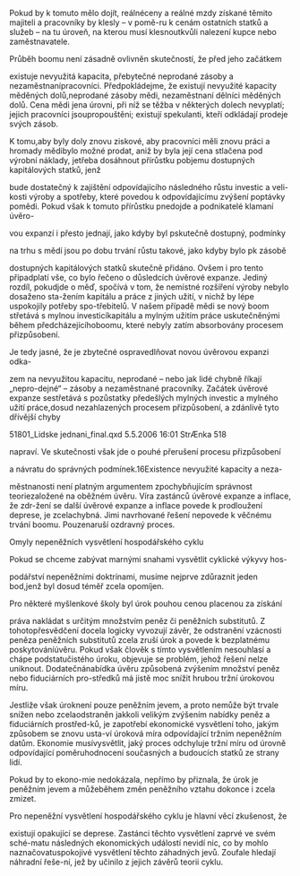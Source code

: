 
Pokud by k tomuto mělo dojít, reálnéceny a reálné mzdy získané těmito majiteli a pracovníky by klesly – v pomě-ru k cenám ostatních statků a služeb – na tu úroveň, na kterou musí klesnoutkvůli nalezení kupce nebo zaměstnavatele.

Průběh boomu není zásadně ovlivněn skutečností, že před jeho začátkem

existuje nevyužitá kapacita, přebytečné neprodané zásoby a nezaměstnanípracovníci. Předpokládejme, že existují nevyužité kapacity měděných dolů,neprodané zásoby mědi, nezaměstnaní dělníci měděných dolů. Cena mědi jena úrovni, při níž se těžba v některých dolech nevyplatí; jejich pracovníci jsoupropouštěni; existují spekulanti, kteří odkládají prodeje svých zásob.

K tomu,aby byly doly znovu ziskové, aby pracovníci měli znovu práci a hromady mědibylo možné prodat, aniž by byla její cena stlačena pod výrobní náklady, jetřeba dosáhnout přírůstku pobjemu dostupných kapitálových statků, jenž

bude dostatečný k zajištění odpovídajícího následného růstu investic a veli-kosti výroby a spotřeby, které povedou k odpovídajícímu zvýšení poptávky pomědi. Pokud však k tomuto přírůstku pnedojde a podnikatelé klamaní úvěro-

vou expanzí i přesto jednají, jako kdyby byl pskutečně dostupný, podmínky

na trhu s mědí jsou po dobu trvání růstu takové, jako kdyby bylo pk zásobě

dostupných kapitálových statků skutečně přidáno. Ovšem i pro tento případplatí vše, co bylo řečeno o důsledcích úvěrové expanze. Jediný rozdíl, pokudjde o měď, spočívá v tom, že nemístné rozšíření výroby nebylo dosaženo sta-žením kapitálu a práce z jiných užití, v nichž by lépe uspokojily potřeby spo-třebitelů. V našem případě mědi se nový boom střetává s mylnou investicíkapitálu a mylným užitím práce uskutečněnými během předcházejícíhoboomu, které nebyly zatím absorbovány procesem přizpůsobení.

Je tedy jasné, že je zbytečné ospravedlňovat novou úvěrovou expanzi odka-

zem na nevyužitou kapacitu, neprodané – nebo jak lidé chybně říkají „nepro-dejné“ – zásoby a nezaměstnané pracovníky. Začátek úvěrové expanze sestřetává s pozůstatky předešlých mylných investic a mylného užití práce,dosud nezahlazených procesem přizpůsobení, a zdánlivě tyto dřívější chyby

51801_Lidske jednani_final.qxd 5.5.2006 16:01 StrÆnka 518

napraví. Ve skutečnosti však jde o pouhé přerušení procesu přizpůsobení

a návratu do správných podmínek.16Existence nevyužité kapacity a neza-

městnanosti není platným argumentem zpochybňujícím správnost teoriezaložené na oběžném úvěru. Víra zastánců úvěrové expanze a inflace, že zdr-žení se další úvěrové expanze a inflace povede k prodloužení deprese, je zcelachybná. Jimi navrhované řešení nepovede k věčnému trvání boomu. Pouzenaruší ozdravný proces.

Omyly nepeněžních vysvětlení hospodářského cyklu

Pokud se chceme zabývat marnými snahami vysvětlit cyklické výkyvy hos-

podářství nepeněžními doktrínami, musíme nejprve zdůraznit jeden bod,jenž byl dosud téměř zcela opomíjen.

Pro některé myšlenkové školy byl úrok pouhou cenou placenou za získání

práva nakládat s určitým množstvím peněz či peněžních substitutů. Z tohotopřesvědčení docela logicky vyvozují závěr, že odstranění vzácnosti peněza peněžních substitutů zcela zruší úrok a povede k bezplatnému poskytováníúvěru. Pokud však člověk s tímto vysvětlením nesouhlasí a chápe podstatučistého úroku, objevuje se problém, jehož řešení nelze uniknout. Dodatečnánabídka úvěru způsobená zvýšením množství peněz nebo fiduciárních pro-středků má jistě moc snížit hrubou tržní úrokovou míru.

Jestliže však úroknení pouze peněžním jevem, a proto nemůže být trvale snížen nebo zcelaodstraněn jakkoli velikým zvýšením nabídky peněz a fiduciárních prostřed-ků, je zapotřebí ekonomické vysvětlení toho, jakým způsobem se znovu usta-ví úroková míra odpovídající tržním nepeněžním datům. Ekonomie musívysvětlit, jaký proces odchyluje tržní míru od úrovně odpovídající poměruhodnocení současných a budoucích statků ze strany lidí.

Pokud by to ekono-mie nedokázala, nepřímo by přiznala, že úrok je peněžním jevem a můžeběhem změn peněžního vztahu dokonce i zcela zmizet.

Pro nepeněžní vysvětlení hospodářského cyklu je hlavní věcí zkušenost, že

existují opakující se deprese. Zastánci těchto vysvětlení zaprvé ve svém sché-matu následných ekonomických událostí nevidí nic, co by mohlo naznačovatuspokojivé vysvětlení těchto záhadných jevů. Zoufale hledají náhradní řeše-ní, jež by učinilo z jejich závěrů teorii cyklu.
